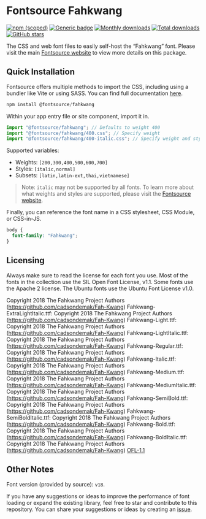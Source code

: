 # Fontsource Fahkwang

[![npm (scoped)](https://img.shields.io/npm/v/@fontsource/fahkwang?color=brightgreen)](https://www.npmjs.com/package/@fontsource/fahkwang) [![Generic badge](https://img.shields.io/badge/fontsource-passing-brightgreen)](https://github.com/fontsource/fontsource) [![Monthly downloads](https://badgen.net/npm/dm/@fontsource/fahkwang)](https://github.com/fontsource/fontsource) [![Total downloads](https://badgen.net/npm/dt/@fontsource/fahkwang)](https://github.com/fontsource/fontsource) [![GitHub stars](https://img.shields.io/github/stars/fontsource/fontsource.svg?style=social&label=Star)](https://github.com/fontsource/fontsource/stargazers)

The CSS and web font files to easily self-host the “Fahkwang” font. Please visit the main [Fontsource website](https://fontsource.org/fonts/fahkwang) to view more details on this package.

## Quick Installation

Fontsource offers multiple methods to import the CSS, including using a bundler like Vite or using SASS. You can find full documentation [here](https://fontsource.org/docs/getting-started/introduction).

```javascript
npm install @fontsource/fahkwang
```

Within your app entry file or site component, import it in.

```javascript
import "@fontsource/fahkwang"; // Defaults to weight 400
import "@fontsource/fahkwang/400.css"; // Specify weight
import "@fontsource/fahkwang/400-italic.css"; // Specify weight and style
```

Supported variables:
- Weights: `[200,300,400,500,600,700]`
- Styles: `[italic,normal]`
- Subsets: `[latin,latin-ext,thai,vietnamese]`

> Note: `italic` may not be supported by all fonts. To learn more about what weights and styles are supported, please visit the [Fontsource website](https://fontsource.org/fonts/fahkwang).

Finally, you can reference the font name in a CSS stylesheet, CSS Module, or CSS-in-JS.

```css
body {
  font-family: "Fahkwang";
}
```

## Licensing
Always make sure to read the license for each font you use. Most of the fonts in the collection use the SIL Open Font License, v1.1. Some fonts use the Apache 2 license. The Ubuntu fonts use the Ubuntu Font License v1.0.

Copyright 2018 The Fahkwang Project Authors (https://github.com/cadsondemak/Fah-Kwang) Fahkwang-ExtraLightItalic.ttf: Copyright 2018 The Fahkwang Project Authors (https://github.com/cadsondemak/Fah-Kwang) Fahkwang-Light.ttf: Copyright 2018 The Fahkwang Project Authors (https://github.com/cadsondemak/Fah-Kwang) Fahkwang-LightItalic.ttf: Copyright 2018 The Fahkwang Project Authors (https://github.com/cadsondemak/Fah-Kwang) Fahkwang-Regular.ttf: Copyright 2018 The Fahkwang Project Authors (https://github.com/cadsondemak/Fah-Kwang) Fahkwang-Italic.ttf: Copyright 2018 The Fahkwang Project Authors (https://github.com/cadsondemak/Fah-Kwang) Fahkwang-Medium.ttf: Copyright 2018 The Fahkwang Project Authors (https://github.com/cadsondemak/Fah-Kwang) Fahkwang-MediumItalic.ttf: Copyright 2018 The Fahkwang Project Authors (https://github.com/cadsondemak/Fah-Kwang) Fahkwang-SemiBold.ttf: Copyright 2018 The Fahkwang Project Authors (https://github.com/cadsondemak/Fah-Kwang) Fahkwang-SemiBoldItalic.ttf: Copyright 2018 The Fahkwang Project Authors (https://github.com/cadsondemak/Fah-Kwang) Fahkwang-Bold.ttf: Copyright 2018 The Fahkwang Project Authors (https://github.com/cadsondemak/Fah-Kwang) Fahkwang-BoldItalic.ttf: Copyright 2018 The Fahkwang Project Authors (https://github.com/cadsondemak/Fah-Kwang)
[OFL-1.1](https://openfontlicense.org)

## Other Notes
Font version (provided by source): `v18`.

If you have any suggestions or ideas to improve the performance of font loading or expand the existing library, feel free to star and contribute to this repository. You can share your suggestions or ideas by creating an [issue](https://github.com/fontsource/fontsource/issues).
